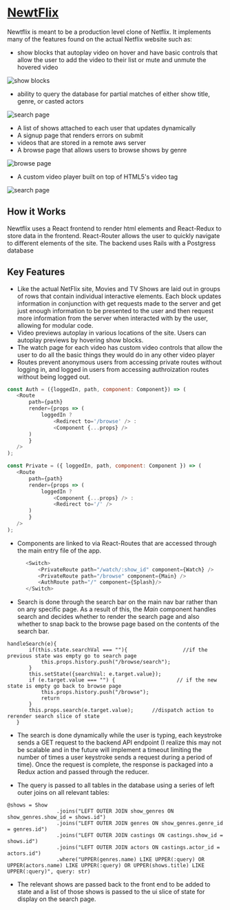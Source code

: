 # [NewtFlix](http://newtflix.herokuapp.com "NewtFlix")

Newtflix is meant to be a production level clone of Netflix. It implements many of the features found on the actual Netflix website such as:
* show blocks that autoplay video on hover and have basic controls that allow the user to add the video to their list or mute and unmute the hovered video

![show blocks](screenshots/show_block_gif.gif)
* ability to query the database for partial matches of either show title, genre, or casted actors

![search page](screenshots/search_gif.gif)
* A list of shows attached to each user that updates dynamically
* A signup page that renders errors on submit
* videos that are stored in a remote aws server
* A browse page that allows users to browse shows by genre

![browse page](screenshots/browse_page_gif.gif)

* A custom video player built on top of HTML5's video tag

![search page](screenshots/watch_gif.gif)

## How it Works
Newtflix uses a React frontend to render html elements and React-Redux to store data in the frontend. React-Router allows the user to quickly navigate to different elements of the site. The backend uses Rails with a Postgress database

## Key Features
 * Like the actual NetFlix site, Movies and TV Shows are laid out in groups of rows that contain individual interactive elements. Each block updates information in conjunction with get requests made to the server and get just enough information to be presented to the user and then request more information from the server when interacted with by the user, allowing for modular code.
 * Video previews autoplay in various locations of the site. Users can autoplay previews by hovering show blocks.
 * The watch page for each video has custom video controls that allow the user to do all the basic things they would do in any other video player
 * Routes prevent anonymous users from accessing private routes without logging in, and logged in users from accessing authroization routes without being logged out.
 ```javascript
 const Auth = ({loggedIn, path, component: Component}) => (
    <Route
        path={path}
        render={props => (
            loggedIn ?
                <Redirect to='/browse' /> :
                <Component {...props} />
        )
        }
    />
);

const Private = ({ loggedIn, path, component: Component }) => (
    <Route 
        path={path}
        render={props => (
            loggedIn ?
                <Component {...props} /> :
                <Redirect to='/' />
        )
        }
    />
);
```
  * Components are linked to via React-Routes that are accessed through the main entry file of the app. 
  ```javascript
        <Switch>
            <PrivateRoute path="/watch/:show_id" component={Watch} />
            <PrivateRoute path="/browse" component={Main} />
            <AuthRoute path="/" component={Splash}/>
        </Switch>
 ```
 * Search is done through the search bar on the main nav bar rather than on any specific page. As a result of this, the *Main* component handles search and decides whether to render the search page and also whether to snap back to the browse page based on the contents of the search bar.
 ```
 handleSearch(e){
        if(this.state.searchVal === ""){                  //if the previous state was empty go to search page
            this.props.history.push("/browse/search");
        }
        this.setState({searchVal: e.target.value});
        if (e.target.value === "") {                    // if the new state is empty go back to browse page
            this.props.history.push("/browse");
            return
        }
        this.props.search(e.target.value);      //dispatch action to rerender search slice of state
    }
```
* The search is done dynamically while the user is typing, each keystroke sends a GET request to the backend API endpoint (I realize this may not be scalable and in the future will implement a timeout limiting the number of times a user keystroke sends a request during a period of time). Once the request is complete, the response is packaged into a Redux action and passed through the reducer.

* The query is passed to all tables in the database using a series of left outer joins on all relevant tables:
```
@shows = Show
                .joins("LEFT OUTER JOIN show_genres ON show_genres.show_id = shows.id")
                .joins("LEFT OUTER JOIN genres ON show_genres.genre_id = genres.id")
                .joins("LEFT OUTER JOIN castings ON castings.show_id = shows.id")
                .joins("LEFT OUTER JOIN actors ON castings.actor_id = actors.id")
                .where("UPPER(genres.name) LIKE UPPER(:query) OR UPPER(actors.name) LIKE UPPER(:query) OR UPPER(shows.title) LIKE UPPER(:query)", query: str)
```
* The relevant shows are passed back to the front end to be added to state and a list of those shows is passed to the ui slice of state for display on the search page.
